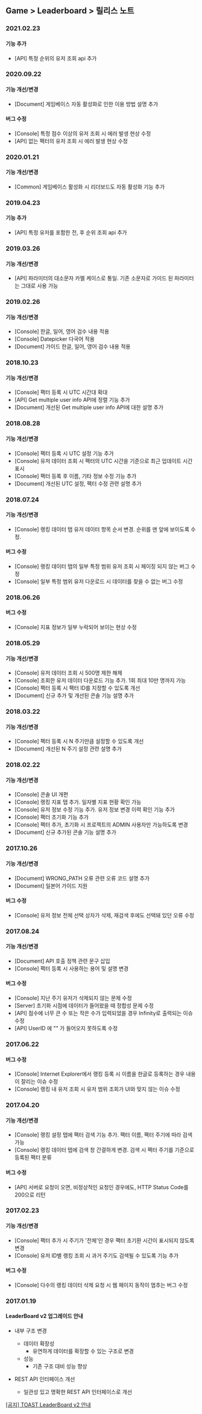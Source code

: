 ## Game > Leaderboard > 릴리스 노트

### 2021.02.23

#### 기능 추가
* [API] 특정 순위의 유저 조회 api 추가

### 2020.09.22

#### 기능 개선/변경
* [Document] 게임베이스 자동 활성화로 인한 이용 방법 설명 추가

#### 버그 수정
* [Console] 특정 점수 이상의 유저 조회 시 에러 발생 현상 수정
* [API] 없는 팩터의 유저 조회 시 에러 발생 현상 수정

### 2020.01.21

#### 기능 개선/변경
* [Common] 게임베이스 활성화 시 리더보드도 자동 활성화 기능 추가

### 2019.04.23

#### 기능 추가
* [API] 특정 유저를 포함한 전, 후 순위 조회 api 추가

### 2019.03.26

#### 기능 개선/변경
* [API] 파라미터의 대소문자 카멜 케이스로 통일. 기존 소문자로 가이드 된 파라미터는 그대로 사용 가능 

### 2019.02.26

#### 기능 개선/변경
* [Console] 한글, 일어, 영어 검수 내용 적용
* [Console] Datepicker 다국어 적용
* [Document] 가이드 한글, 일어, 영어 검수 내용 적용

### 2018.10.23

#### 기능 개선/변경
* [Console] 팩터 등록 시 UTC 시간대 확대
* [API] Get multiple user info API에 정렬 기능 추가
* [Document] 개선된 Get multiple user info API에 대한 설명 추가

### 2018.08.28

#### 기능 개선/변경
* [Console] 팩터 등록 시 UTC 설정 기능 추가
* [Console] 유저 데이터 조회 시 팩터의 UTC 시간을 기준으로 최근 업데이트 시간 표시
* [Console] 팩터 등록 후 이름, 기타 정보 수정 기능 추가
* [Document] 개선된 UTC 설정, 팩터 수정 관련 설명 추가

### 2018.07.24

#### 기능 개선/변경
* [Console] 랭킹 데이터 탭 유저 데이터 항목 순서 변경. 순위를 맨 앞에 보이도록 수정.

#### 버그 수정
* [Console] 랭킹 데이터 탭의 일부 특정 범위 유저 조회 시 페이징 되지 않는 버그 수정
* [Console] 일부 특정 범위 유저 다운로드 시 데이터를 찾을 수 없는 버그 수정

### 2018.06.26

#### 버그 수정
* [Console] 지표 정보가 일부 누락되어 보이는 현상 수정

### 2018.05.29

#### 기능 개선/변경
* [Console] 유저 데이터 조회 시 500명 제한 해제
* [Console] 조회한 유저 데이터 다운로드 기능 추가. 1회 최대 10만 명까지 가능
* [Console] 팩터 등록 시 팩터 ID를 지정할 수 있도록 개선
* [Document] 신규 추가 및 개선된 콘솔 기능 설명 추가

### 2018.03.22

#### 기능 개선/변경
* [Console] 팩터 등록 시 N 주기만큼 설정할 수 있도록 개선
* [Document] 개선된 N 주기 설정 관련 설명 추가

### 2018.02.22

#### 기능 개선/변경
* [Console] 콘솔 UI 개편
* [Console] 랭킹 지표 탭 추가. 일자별 지표 현황 확인 가능
* [Console] 유저 정보 수정 기능 추가. 유저 정보 변경 이력 확인 기능 추가
* [Console] 팩터 초기화 기능 추가
* [Console] 팩터 추가, 초기화 시 프로젝트의 ADMIN 사용자만 가능하도록 변경
* [Document] 신규 추가된 콘솔 기능 설명 추가

### 2017.10.26

#### 기능 개선/변경
* [Document] WRONG_PATH 오류 관련 오류 코드 설명 추가
* [Document] 일본어 가이드 지원

#### 버그 수정
* [Console] 유저 정보 전체 선택 상자가 삭제, 재검색 후에도 선택돼 있던 오류 수정

### 2017.08.24

#### 기능 개선/변경
* [Document] API 호출 정책 관련 문구 삽입
* [Console] 팩터 등록 시 사용하는 용어 및 설명 변경

#### 버그 수정
* [Console] 지난 주기 유저가 삭제되지 않는 문제 수정
* [Server] 초기화 시점에 데이터가 들어왔을 때 정합성 문제 수정
* [API] 점수에 너무 큰 수 또는 작은 수가 입력되었을 경우 Infinity로 출력되는 이슈 수정
* [API] UserID 에 "" 가 들어오지 못하도록 수정

### 2017.06.22

#### 버그 수정
* [Console] Internet Explorer에서 랭킹 등록 시 이름을 한글로 등록하는 경우 내용이 잘리는 이슈 수정
* [Console] 랭킹 내 유저 조회 시 유저 범위 조회가 UI와 맞지 않는 이슈 수정

### 2017.04.20

#### 기능 개선/변경
* [Console] 랭킹 설정 탭에 팩터 검색 기능 추가. 팩터 이름, 팩터 주기에 따라 검색 가능
* [Console] 랭킹 데이터 탭에 검색 창 간결하게 변경. 검색 시 팩터 주기를 기준으로 등록된 팩터 분류

#### 버그 수정
* [API] 서버로 요청이 오면, 비정상적인 요청인 경우에도, HTTP Status Code를 200으로 리턴

### 2017.02.23

#### 기능 개선/변경
* [Console] 팩터 추가 시 주기가 '전체'인 경우 팩터 초기환 시간이 표시되지 않도록 변경
* [Console] 유저 ID별 랭킹 조회 시 과거 주기도 검색될 수 있도록 기능 추가

#### 버그 수정
* [Console] 다수의 랭킹 데이터 삭제 요청 시 웹 페이지 동작이 멈추는 버그 수정

### 2017.01.19
#### LeaderBoard v2 업그레이드 안내

* 내부 구조 변경
    * 데이터 확장성
        * 유연하게 데이터를 확장할 수 있는 구조로 변경
    * 성능
        * 기존 구조 대비 성능 향상

* REST API 인터페이스 개선
    * 일관성 있고 명확한 REST API 인터페이스로 개선

<a href="https://toast.com/support/notice/detail/1453435858K00349" target="_blank">[공지] TOAST LeaderBoard v2 안내</a><br>